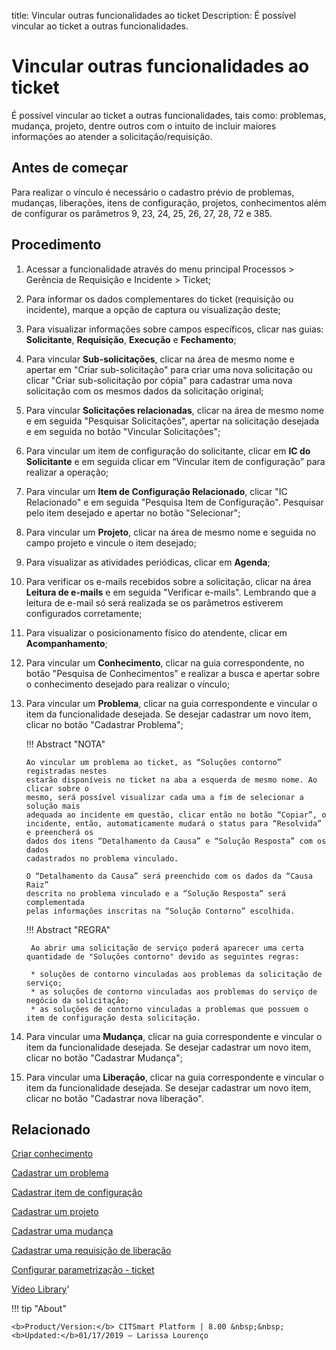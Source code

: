 title: Vincular outras funcionalidades ao ticket
Description: É possível vincular ao ticket a outras funcionalidades. 
# Vincular outras funcionalidades ao ticket
É possível vincular ao ticket a outras funcionalidades, tais como: problemas, mudança, projeto, dentre outros com o intuito de incluir maiores informações ao atender a solicitação/requisição.

Antes de começar
----------------

Para realizar o vínculo é necessário o cadastro prévio de problemas, mudanças,
liberações, itens de configuração, projetos, conhecimentos além de configurar os
parâmetros 9, 23, 24, 25, 26, 27, 28, 72 e 385.

Procedimento 
-------------

1.  Acessar a funcionalidade através do menu principal Processos \> Gerência de
    Requisição e Incidente \> Ticket;

2.  Para informar os dados complementares do ticket (requisição ou incidente),
    marque a opção de captura ou visualização deste;

3.  Para visualizar informações sobre campos específicos, clicar nas guias:
    **Solicitante**, **Requisição**, **Execução** e **Fechamento**;

4.  Para vincular **Sub-solicitações**, clicar na área de mesmo nome e apertar
    em "Criar sub-solicitação" para criar uma nova solicitação ou clicar "Criar
    sub-solicitação por cópia" para cadastrar uma nova solicitação com os mesmos
    dados da solicitação original;

5.  Para vincular **Solicitações relacionadas**, clicar na área de mesmo nome e
    em seguida "Pesquisar Solicitações", apertar na solicitação desejada e em
    seguida no botão "Vincular Solicitações";

6.  Para vincular um item de configuração do solicitante, clicar em **IC do
    Solicitante** e em seguida clicar em “Vincular item de configuração” para
    realizar a operação;

7.  Para vincular um **Item de Configuração Relacionado**, clicar "IC
    Relacionado" e em seguida "Pesquisa Item de Configuração". Pesquisar pelo
    item desejado e apertar no botão "Selecionar";

8.  Para vincular um **Projeto**, clicar na área de mesmo nome e seguida no
    campo projeto e vincule o item desejado;

9.  Para visualizar as atividades periódicas, clicar em **Agenda**;

10. Para verificar os e-mails recebidos sobre a solicitação, clicar na área
    **Leitura de e-mails** e em seguida "Verificar e-mails". Lembrando que a
    leitura de e-mail só será realizada se os parâmetros estiverem configurados
    corretamente;

11. Para visualizar o posicionamento físico do atendente, clicar em
    **Acompanhamento**;

12. Para vincular um **Conhecimento**, clicar na guia correspondente, no botão
    "Pesquisa de Conhecimentos" e realizar a busca e apertar sobre o
    conhecimento desejado para realizar o vínculo;

13. Para vincular um **Problema**, clicar na guia correspondente e vincular o
    item da funcionalidade desejada. Se desejar cadastrar um novo item, clicar
    no botão "Cadastrar Problema";

    !!! Abstract "NOTA"

        Ao vincular um problema ao ticket, as “Soluções contorno” registradas nestes
        estarão disponíveis no ticket na aba a esquerda de mesmo nome. Ao clicar sobre o
        mesmo, será possível visualizar cada uma a fim de selecionar a solução mais
        adequada ao incidente em questão, clicar então no botão “Copiar”, o
        incidente, então, automaticamente mudará o status para “Resolvida” e preencherá os
        dados dos itens “Detalhamento da Causa” e “Solução Resposta” com os dados
        cadastrados no problema vinculado.

        O “Detalhamento da Causa” será preenchido com os dados da “Causa Raiz”
        descrita no problema vinculado e a “Solução Resposta” será complementada
        pelas informações inscritas na “Solução Contorno” escolhida.
        
    !!! Abstract "REGRA"
     
         Ao abrir uma solicitação de serviço poderá aparecer uma certa quantidade de "Soluções contorno" devido as seguintes regras:
        
         * soluções de contorno vinculadas aos problemas da solicitação de serviço;
         * as soluções de contorno vinculadas aos problemas do serviço de negócio da solicitação;
         * as soluções de contorno vinculadas a problemas que possuem o item de configuração desta solicitação.


14. Para vincular uma **Mudança**, clicar na guia correspondente e vincular o
    item da funcionalidade desejada. Se desejar cadastrar um novo item, clicar
    no botão "Cadastrar Mudança";

15. Para vincular uma **Liberação**, clicar na guia correspondente e vincular o
    item da funcionalidade desejada. Se desejar cadastrar um novo item, clicar
    no botão "Cadastrar nova liberação".

Relacionado
-----------

[Criar conhecimento](/pt-br/citsmart-platform-8/processes/knowledge/use/create-knowledge.html)

[Cadastrar um problema](/pt-br/citsmart-platform-8/processes/problem/use/register-problem.html)

[Cadastrar item de configuração](/pt-br/citsmart-platform-8/processes/configuration/use/register-CI.html)

[Cadastrar um projeto](/pt-br/citsmart-platform-8/additional-features/project-management/project-management/use/register-project.html)

[Cadastrar uma mudança](/pt-br/citsmart-platform-8/processes/change/use/register-change.html)

[Cadastrar uma requisição de liberação](/pt-br/citsmart-platform-8/processes/release/use/register-release-request.html)

[Configurar parametrização - ticket](/pt-br/citsmart-platform-8/platform-administration/parameters-list/configure-parametrization-ticket.html)

<i class='fa fa-youtube-play  fa-2x' style='color:#97ce17;vertical-align: middle;'> </i> [Video Library](https://www.youtube.com/playlist?list=PLB5qK2uzf2ROn4Xs6UdH84Ujzta2iJ6Ei)'

!!! tip "About"

    <b>Product/Version:</b> CITSmart Platform | 8.00 &nbsp;&nbsp;
    <b>Updated:</b>01/17/2019 – Larissa Lourenço
